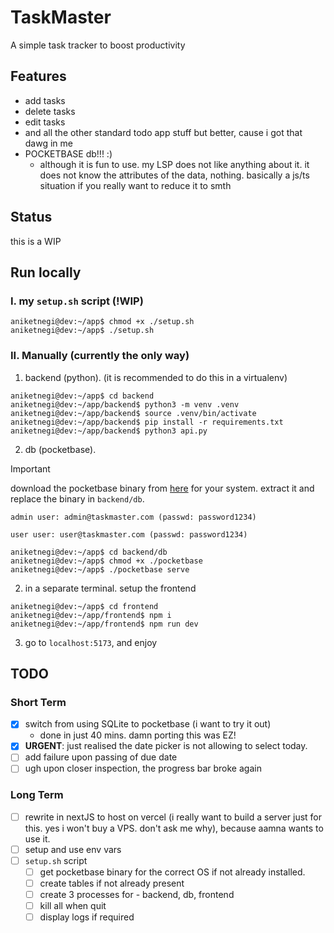 # TaskMaster

A simple task tracker to boost productivity

## Features

- add tasks
- delete tasks
- edit tasks
- and all the other standard todo app stuff but better, cause i got that dawg in me
- POCKETBASE db!!! :)
  - although it is fun to use. my LSP does not like anything about it. it does not know the attributes of the data, nothing. basically a js/ts situation if you really want to reduce it to smth

## Status

this is a WIP

## Run locally

### I. my `setup.sh` script (!WIP)

```console
aniketnegi@dev:~/app$ chmod +x ./setup.sh
aniketnegi@dev:~/app$ ./setup.sh
```

### II. Manually (currently the only way)

1. backend (python). (it is recommended to do this in a virtualenv)

```console
aniketnegi@dev:~/app$ cd backend
aniketnegi@dev:~/app/backend$ python3 -m venv .venv
aniketnegi@dev:~/app/backend$ source .venv/bin/activate
aniketnegi@dev:~/app/backend$ pip install -r requirements.txt
aniketnegi@dev:~/app/backend$ python3 api.py
```

2. db (pocketbase).

> [!IMPORTANT]
> download the pocketbase binary from [here](https://pocketbase.io/docs/) for your system. extract it and replace the binary in `backend/db`.

`admin user: admin@taskmaster.com (passwd: password1234)`

`user user: user@taskmaster.com (passwd: password1234)`

```console
aniketnegi@dev:~/app$ cd backend/db
aniketnegi@dev:~/app$ chmod +x ./pocketbase
aniketnegi@dev:~/app$ ./pocketbase serve
```

2. in a separate terminal. setup the frontend

```console
aniketnegi@dev:~/app$ cd frontend
aniketnegi@dev:~/app/frontend$ npm i
aniketnegi@dev:~/app/frontend$ npm run dev
```

3. go to `localhost:5173`, and enjoy

## TODO

### Short Term

- [x] switch from using SQLite to pocketbase (i want to try it out)
  - done in just 40 mins. damn porting this was EZ!
- [x] **URGENT**: just realised the date picker is not allowing to select today.
- [ ] add failure upon passing of due date
- [ ] ugh upon closer inspection, the progress bar broke again

### Long Term

- [ ] rewrite in nextJS to host on vercel (i really want to build a server just for this. yes i won't buy a VPS. don't ask me why), because aamna wants to use it.
- [ ] setup and use env vars
- [ ] `setup.sh` script
  - [ ] get pocketbase binary for the correct OS if not already installed.
  - [ ] create tables if not already present
  - [ ] create 3 processes for - backend, db, frontend
  - [ ] kill all when quit
  - [ ] display logs if required
